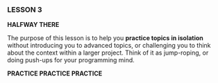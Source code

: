 
### LESSON 3 ###

**HALFWAY THERE**

The purpose of this lesson is to help you **practice topics in isolation** without introducing you to advanced topics, or challenging you to think about the context within a larger project. Think of it as jump-roping, or doing push-ups for your programming mind. 

**PRACTICE PRACTICE PRACTICE**